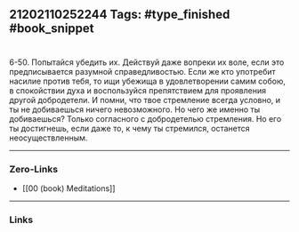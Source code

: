 21202110252244
Tags: #type_finished #book_snippet 
---
# 

 6-50. Попытайся убедить их. Действуй даже вопреки их воле, если это предписывается разумной справедливостью. Если же кто употребит насилие против тебя, то ищи убежища в удовлетворении самим собою, в спокойствии духа и воспользуйся препятствием для проявления другой добродетели. И помни, что твое стремление всегда условно, и ты не добиваешься ничего невозможного. Но чего же именно ты добиваешься? Только согласного с добродетелью стремления. Но его ты достигнешь, если даже то, к чему ты стремился, останется неосуществленным. 

---
### Zero-Links
 - [[00 (book) Meditations]]
---
### Links
